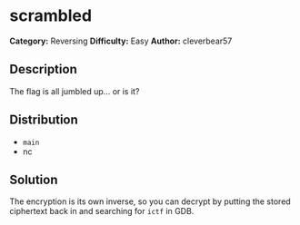 # scrambled
**Category:** Reversing
**Difficulty:** Easy
**Author:** cleverbear57

## Description

The flag is all jumbled up... or is it?

## Distribution

- `main`
- nc

## Solution

The encryption is its own inverse, so you can decrypt by putting the stored ciphertext back in and searching for `ictf` in GDB.
